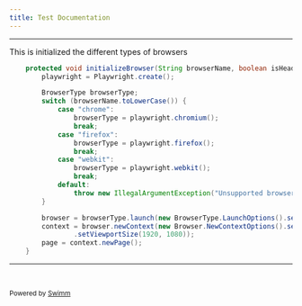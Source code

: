 ```yaml
---
title: Test Documentation
---
```

<SwmSnippet path="/src/main/java/org/example/base/BasePage.java" line="23">

---

This is initialized the different types of browsers

```java
    protected void initializeBrowser(String browserName, boolean isHeadless) {
        playwright = Playwright.create();

        BrowserType browserType;
        switch (browserName.toLowerCase()) {
            case "chrome":
                browserType = playwright.chromium();
                break;
            case "firefox":
                browserType = playwright.firefox();
                break;
            case "webkit":
                browserType = playwright.webkit();
                break;
            default:
                throw new IllegalArgumentException("Unsupported browser: " + browserName);
        }

        browser = browserType.launch(new BrowserType.LaunchOptions().setChannel(browserName).setHeadless(isHeadless));
        context = browser.newContext(new Browser.NewContextOptions().setIgnoreHTTPSErrors(true)
                .setViewportSize(1920, 1080));
        page = context.newPage();
    }
```

---

</SwmSnippet>

&nbsp;

<SwmMeta version="3.0.0" repo-id="Z2l0aHViJTNBJTNBYnctc2RldC1wcm9qZWN0JTNBJTNBU2t5ZUZyeQ==" repo-name="bw-sdet-project"><sup>Powered by [Swimm](https://app.swimm.io/)</sup></SwmMeta>
